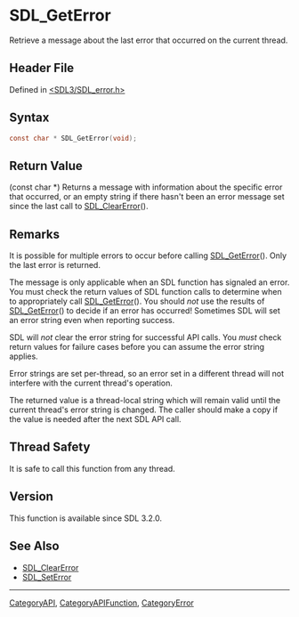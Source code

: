 # SDL_GetError

Retrieve a message about the last error that occurred on the current thread.

## Header File

Defined in [<SDL3/SDL_error.h>](https://github.com/libsdl-org/SDL/blob/main/include/SDL3/SDL_error.h)

## Syntax

```c
const char * SDL_GetError(void);
```

## Return Value

(const char *) Returns a message with information about the specific error
that occurred, or an empty string if there hasn't been an error message set
since the last call to [SDL_ClearError](SDL_ClearError)().

## Remarks

It is possible for multiple errors to occur before calling
[SDL_GetError](SDL_GetError)(). Only the last error is returned.

The message is only applicable when an SDL function has signaled an error.
You must check the return values of SDL function calls to determine when to
appropriately call [SDL_GetError](SDL_GetError)(). You should *not* use the
results of [SDL_GetError](SDL_GetError)() to decide if an error has
occurred! Sometimes SDL will set an error string even when reporting
success.

SDL will *not* clear the error string for successful API calls. You *must*
check return values for failure cases before you can assume the error
string applies.

Error strings are set per-thread, so an error set in a different thread
will not interfere with the current thread's operation.

The returned value is a thread-local string which will remain valid until
the current thread's error string is changed. The caller should make a copy
if the value is needed after the next SDL API call.

## Thread Safety

It is safe to call this function from any thread.

## Version

This function is available since SDL 3.2.0.

## See Also

- [SDL_ClearError](SDL_ClearError)
- [SDL_SetError](SDL_SetError)

----
[CategoryAPI](CategoryAPI), [CategoryAPIFunction](CategoryAPIFunction), [CategoryError](CategoryError)

